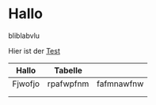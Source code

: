 # Hallo

bliblabvlu

Hier ist der  [Test](Test.md)

| Hallo   | Tabelle   |            |
| ------- | --------- | ---------- |
| Fjwofjo | rpafwpfnm | fafmnawfnw |
|         |           |            |
|         |           |            |

